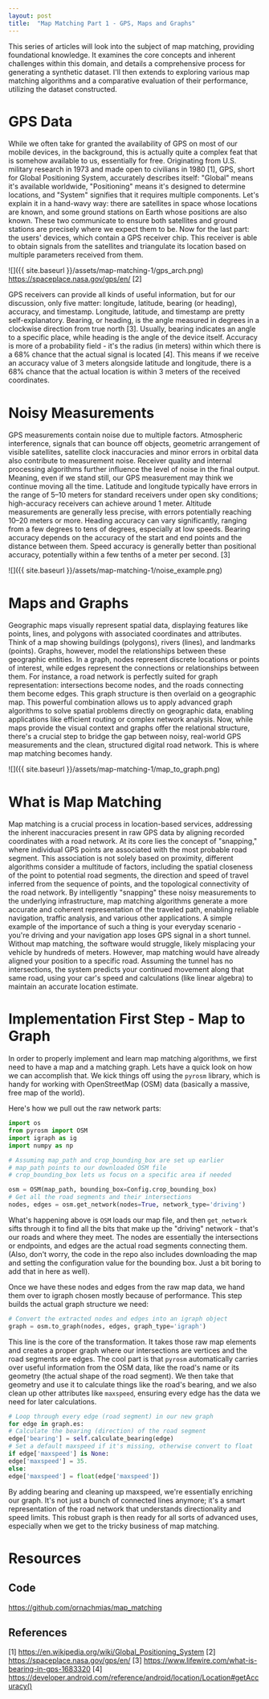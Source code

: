 ```yaml
---
layout: post
title:  "Map Matching Part 1 - GPS, Maps and Graphs"
---
```

This series of articles will look into the subject of map matching, providing foundational knowledge. It examines the core concepts and inherent challenges within this domain, and details a comprehensive process for generating a synthetic dataset. I'll then extends to exploring various map matching algorithms and a comparative evaluation of their performance, utilizing the dataset constructed.

# GPS Data
While we often take for granted the availability of GPS on most of our mobile devices, in the background, this is actually quite a complex feat that is somehow available to us, essentially for free.
Originating from U.S. military research in 1973 and made open to civilians in 1980 [1], GPS, short for Global Positioning System, accurately describes itself: "Global" means it's available worldwide, "Positioning" means it's designed to determine locations, and "System" signifies that it requires multiple components.
Let's explain it in a hand-wavy way: there are satellites in space whose locations are known, and some ground stations on Earth whose positions are also known. These two communicate to ensure both satellites and ground stations are precisely where we expect them to be. Now for the last part: the users' devices, which contain a GPS receiver chip. This receiver is able to obtain signals from the satellites and triangulate its location based on multiple parameters received from them.

![]({{ site.baseurl }}/assets/map-matching-1/gps_arch.png)
https://spaceplace.nasa.gov/gps/en/ [2]

GPS receivers can provide all kinds of useful information, but for our discussion, only five matter: longitude, latitude, bearing (or heading), accuracy, and timestamp. Longitude, latitude, and timestamp are pretty self-explanatory. Bearing, or heading, is the angle measured in degrees in a clockwise direction from true north [3]. Usually, bearing indicates an angle to a specific place, while heading is the angle of the device itself. Accuracy is more of a probability field - it's the radius (in meters) within which there is a 68% chance that the actual signal is located [4]. This means if we receive an accuracy value of 3 meters alongside latitude and longitude, there is a 68% chance that the actual location is within 3 meters of the received coordinates.

# Noisy Measurements
GPS measurements contain noise due to multiple factors. Atmospheric interference, signals that can bounce off objects, geometric arrangement of visible satellites, satellite clock inaccuracies and minor errors in orbital data also contribute to measurement noise. Receiver quality and internal processing algorithms further influence the level of noise in the final output. Meaning, even if we stand still, our GPS measurement may think we continue moving all the time.
Latitude and longitude typically have errors in the range of 5–10 meters for standard receivers under open sky conditions; high-accuracy receivers can achieve around 1 meter. Altitude measurements are generally less precise, with errors potentially reaching 10–20 meters or more. Heading accuracy can vary significantly, ranging from a few degrees to tens of degrees, especially at low speeds. Bearing accuracy depends on the accuracy of the start and end points and the distance between them. Speed accuracy is generally better than positional accuracy, potentially within a few tenths of a meter per second. [3]

![]({{ site.baseurl }}/assets/map-matching-1/noise_example.png)

# Maps and Graphs
Geographic maps visually represent spatial data, displaying features like points, lines, and polygons with associated coordinates and attributes. Think of a map showing buildings (polygons), rivers (lines), and landmarks (points). Graphs, however, model the relationships between these geographic entities. In a graph, nodes represent discrete locations or points of interest, while edges represent the connections or relationships between them. For instance, a road network is perfectly suited for graph representation: intersections become nodes, and the roads connecting them become edges. This graph structure is then overlaid on a geographic map. This powerful combination allows us to apply advanced graph algorithms to solve spatial problems directly on geographic data, enabling applications like efficient routing or complex network analysis.
Now, while maps provide the visual context and graphs offer the relational structure, there's a crucial step to bridge the gap between noisy, real-world GPS measurements and the clean, structured digital road network. This is where map matching becomes handy.

![]({{ site.baseurl }}/assets/map-matching-1/map_to_graph.png)

# What is Map Matching
Map matching is a crucial process in location-based services, addressing the inherent inaccuracies present in raw GPS data by aligning recorded coordinates with a road network. At its core lies the concept of "snapping," where individual GPS points are associated with the most probable road segment. This association is not solely based on proximity, different algorithms consider a multitude of factors, including the spatial closeness of the point to potential road segments, the direction and speed of travel inferred from the sequence of points, and the topological connectivity of the road network. By intelligently "snapping" these noisy measurements to the underlying infrastructure, map matching algorithms generate a more accurate and coherent representation of the traveled path, enabling reliable navigation, traffic analysis, and various other applications.
A simple example of the importance of such a thing is your everyday scenario - you're driving and your navigation app loses GPS signal in a short tunnel. Without map matching, the software would struggle, likely misplacing your vehicle by hundreds of meters. However, map matching would have already aligned your position to a specific road. Assuming the tunnel has no intersections, the system predicts your continued movement along that same road, using your car's speed and calculations (like linear algebra) to maintain an accurate location estimate.

# Implementation First Step - Map to Graph
In order to properly implement and learn map matching algorithms, we first need to have a map and a matching graph. Lets have a quick look on how we can accomplish that.
We kick things off using the `pyrosm` library, which is handy for working with OpenStreetMap (OSM) data (basically a massive, free map of the world).

Here's how we pull out the raw network parts:
```python
import os
from pyrosm import OSM
import igraph as ig
import numpy as np

# Assuming map_path and crop_bounding_box are set up earlier
# map_path points to our downloaded OSM file
# crop_bounding_box lets us focus on a specific area if needed

osm = OSM(map_path, bounding_box=Config.crop_bounding_box)
# Get all the road segments and their intersections
nodes, edges = osm.get_network(nodes=True, network_type='driving')
```

What's happening above is `OSM` loads our map file, and then `get_network` sifts through  it to find all the bits that make up the "driving" network - that's our roads and where they meet. The nodes are essentially the intersections or endpoints, and edges are the actual road segments connecting them. (Also, don't worry, the code in the repo also includes downloading the map and setting the configuration value for the bounding box. Just a bit boring to add that in here as well).

Once we have these nodes and edges from the raw map data, we hand them over to igraph chosen mostly because of performance. This step builds the actual graph structure we need:
```python
# Convert the extracted nodes and edges into an igraph object
graph = osm.to_graph(nodes, edges, graph_type='igraph')
```

This line is the core of the transformation. It takes those raw map elements and creates a proper graph where our intersections are vertices and the road segments are edges. The cool part is that `pyrosm` automatically carries over useful information from the OSM data, like the road's name or its geometry (the actual shape of the road segment). We then take that geometry and use it to calculate things like the road's bearing, and we also clean up other attributes like `maxspeed`, ensuring every edge has the data we need for later calculations.
```python
# Loop through every edge (road segment) in our new graph
for edge in graph.es:
# Calculate the bearing (direction) of the road segment
edge['bearing'] = self.calculate_bearing(edge)
# Set a default maxspeed if it's missing, otherwise convert to float
if edge['maxspeed'] is None:
edge['maxspeed'] = 35.
else:
edge['maxspeed'] = float(edge['maxspeed'])
```
By adding bearing and cleaning up maxspeed, we're essentially enriching our graph. It's not just a bunch of connected lines anymore; it's a smart representation of the road network that understands directionality and speed limits. This robust graph is then ready for all sorts of advanced uses, especially when we get to the tricky business of map matching.

# Resources
## Code
https://github.com/ornachmias/map_matching

## References
[1] https://en.wikipedia.org/wiki/Global_Positioning_System
[2] https://spaceplace.nasa.gov/gps/en/
[3] https://www.lifewire.com/what-is-bearing-in-gps-1683320
[4] https://developer.android.com/reference/android/location/Location#getAccuracy()